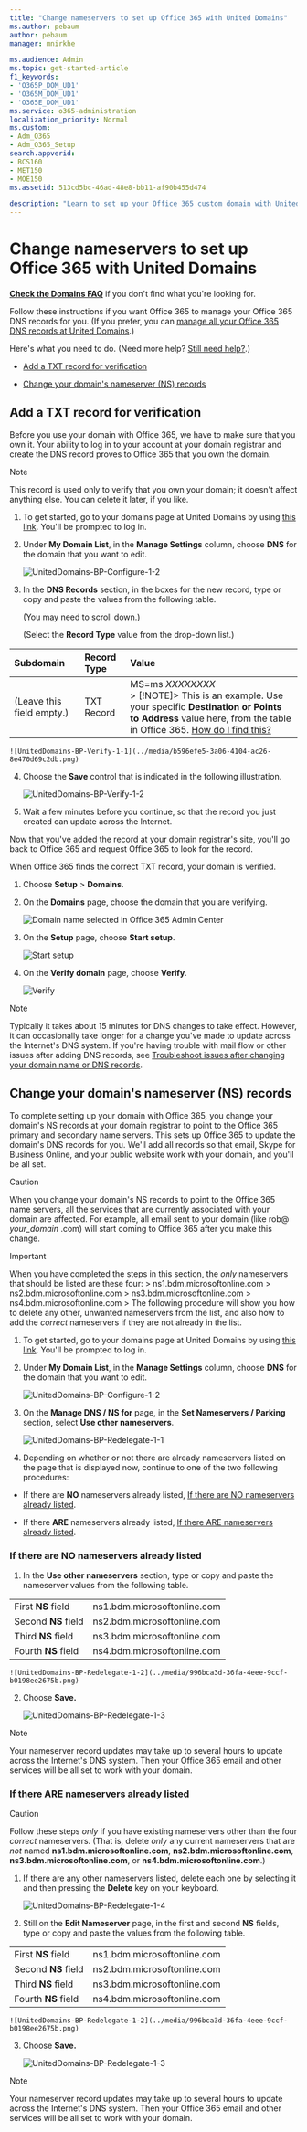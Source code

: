 ```yaml
---
title: "Change nameservers to set up Office 365 with United Domains"
ms.author: pebaum
author: pebaum
manager: mnirkhe

ms.audience: Admin
ms.topic: get-started-article
f1_keywords:
- 'O365P_DOM_UD1'
- 'O365M_DOM_UD1'
- 'O365E_DOM_UD1'
ms.service: o365-administration
localization_priority: Normal
ms.custom:
- Adm_O365
- Adm_O365_Setup
search.appverid:
- BCS160
- MET150
- MOE150
ms.assetid: 513cd5bc-46ad-48e8-bb11-af90b455d474

description: "Learn to set up your Office 365 custom domain with United Domains if you want Office 365 to manage your DNS records. "
---
```


# Change nameservers to set up Office 365 with United Domains

 **[Check the Domains FAQ](../setup/domains-faq.md)** if you don't find what you're looking for. 
  
Follow these instructions if you want Office 365 to manage your Office 365 DNS records for you. (If you prefer, you can [manage all your Office 365 DNS records at United Domains](create-dns-records-at-united-domains.md).)
  
Here's what you need to do. (Need more help? [Still need help?](change-nameservers-at-united-domains.md#BKMK_NeedHelp).)
  
- [Add a TXT record for verification](change-nameservers-at-united-domains.md#BKMK_verify)
    
- [Change your domain's nameserver (NS) records](change-nameservers-at-united-domains.md#BKMK_nameservers)
    
## Add a TXT record for verification
<a name="BKMK_verify"> </a>

Before you use your domain with Office 365, we have to make sure that you own it. Your ability to log in to your account at your domain registrar and create the DNS record proves to Office 365 that you own the domain.
  
> [!NOTE]
> This record is used only to verify that you own your domain; it doesn't affect anything else. You can delete it later, if you like. 
  
1. To get started, go to your domains page at United Domains by using [this link](https://www.uniteddomains.com/portfolio/index/domainlist/). You'll be prompted to log in.
    
2. Under **My Domain List**, in the **Manage Settings** column, choose **DNS** for the domain that you want to edit. 
    
    ![UnitedDomains-BP-Configure-1-2](../media/4b888afd-1870-4f77-97b9-65d843f65442.png)
  
3. In the **DNS Records** section, in the boxes for the new record, type or copy and paste the values from the following table. 
    
    (You may need to scroll down.)
    
    (Select the **Record Type** value from the drop-down list.) 
    
|**Subdomain**|**Record Type**|**Value**|
|:-----|:-----|:-----|
|(Leave this field empty.)  <br/> |TXT Record  <br/> |MS=ms *XXXXXXXX*  <br/> > [!NOTE]> This is an example. Use your specific **Destination or Points to Address** value here, from the table in Office 365.           [How do I find this?](../get-help-with-domains/information-for-dns-records.md)          |
   
    ![UnitedDomains-BP-Verify-1-1](../media/b596efe5-3a06-4104-ac26-8e470d69c2db.png)
  
4. Choose the **Save** control that is indicated in the following illustration. 
    
    ![UnitedDomains-BP-Verify-1-2](../media/b47b6111-387a-4cf0-9eec-f16d50b91c03.png)
  
5. Wait a few minutes before you continue, so that the record you just created can update across the Internet.
    
Now that you've added the record at your domain registrar's site, you'll go back to Office 365 and request Office 365 to look for the record.
  
When Office 365 finds the correct TXT record, your domain is verified.
  
1. Choose **Setup** \> **Domains**.
    
2. On the **Domains** page, choose the domain that you are verifying. 
    
    ![Domain name selected in Office 365 Admin Center](../media/c61204f1-a025-448b-a2a1-c4d7abee7a06.png)
  
3. On the **Setup** page, choose **Start setup**.
    
    ![Start setup](../media/5f6578af-ae32-49e8-b283-ec2d080420da.png)
  
4. On the **Verify domain** page, choose **Verify**.
    
    ![Verify](../media/c256ab1d-03f2-498e-bb63-19e4d49a6b97.png)
  
> [!NOTE]
>  Typically it takes about 15 minutes for DNS changes to take effect. However, it can occasionally take longer for a change you've made to update across the Internet's DNS system. If you're having trouble with mail flow or other issues after adding DNS records, see [Troubleshoot issues after changing your domain name or DNS records](../get-help-with-domains/find-and-fix-issues.md). 
  
## Change your domain's nameserver (NS) records
<a name="BKMK_nameservers"> </a>

To complete setting up your domain with Office 365, you change your domain's NS records at your domain registrar to point to the Office 365 primary and secondary name servers. This sets up Office 365 to update the domain's DNS records for you. We'll add all records so that email, Skype for Business Online, and your public website work with your domain, and you'll be all set.
  
> [!CAUTION]
> When you change your domain's NS records to point to the Office 365 name servers, all the services that are currently associated with your domain are affected. For example, all email sent to your domain (like rob@ *your_domain*  .com) will start coming to Office 365 after you make this change. 
  
> [!IMPORTANT]
>  When you have completed the steps in this section, the  *only*  nameservers that should be listed are these four: >  ns1.bdm.microsoftonline.com >  ns2.bdm.microsoftonline.com >  ns3.bdm.microsoftonline.com >  ns4.bdm.microsoftonline.com >  The following procedure will show you how to delete any other, unwanted nameservers from the list, and also how to add the  *correct*  nameservers if they are not already in the list. 
  
1. To get started, go to your domains page at United Domains by using [this link](https://www.uniteddomains.com/portfolio/index/domainlist/). You'll be prompted to log in.
    
2. Under **My Domain List**, in the **Manage Settings** column, choose **DNS** for the domain that you want to edit. 
    
    ![UnitedDomains-BP-Configure-1-2](../media/4b888afd-1870-4f77-97b9-65d843f65442.png)
  
3. On the **Manage DNS / NS for** page, in the **Set Nameservers / Parking** section, select **Use other nameservers**.
    
    ![UnitedDomains-BP-Redelegate-1-1](../media/4ad20ff5-21e3-4659-80c8-160cd4e56eba.png)
  
4. Depending on whether or not there are already nameservers listed on the page that is displayed now, continue to one of the two following procedures:
    
  - If there are **NO** nameservers already listed, [If there are NO nameservers already listed](change-nameservers-at-united-domains.md#BKMK_ProcedureWithOUT).
    
  - If there **ARE** nameservers already listed, [If there ARE nameservers already listed](change-nameservers-at-united-domains.md#BKMK_ProcedureWITH).
    
### If there are NO nameservers already listed
<a name="BKMK_ProcedureWithOUT"> </a>

1. In the **Use other nameservers** section, type or copy and paste the nameserver values from the following table. 
    
|||
|:-----|:-----|
|First **NS** field  <br/> |ns1.bdm.microsoftonline.com  <br/> |
|Second **NS** field  <br/> |ns2.bdm.microsoftonline.com  <br/> |
|Third **NS** field  <br/> |ns3.bdm.microsoftonline.com  <br/> |
|Fourth **NS** field  <br/> |ns4.bdm.microsoftonline.com  <br/> |
   
    ![UnitedDomains-BP-Redelegate-1-2](../media/996bca3d-36fa-4eee-9ccf-b0198ee2675b.png)
  
2. Choose **Save.**
    
    ![UnitedDomains-BP-Redelegate-1-3](../media/3dcda956-ee1f-419f-9358-e7b6801ac90e.png)
  
> [!NOTE]
> Your nameserver record updates may take up to several hours to update across the Internet's DNS system. Then your Office 365 email and other services will be all set to work with your domain. 
  
### If there ARE nameservers already listed
<a name="BKMK_ProcedureWITH"> </a>

> [!CAUTION]
> Follow these steps  *only*  if you have existing nameservers other than the four  *correct*  nameservers. (That is, delete  *only*  any current nameservers that are  *not*  named **ns1.bdm.microsoftonline.com**, **ns2.bdm.microsoftonline.com**, **ns3.bdm.microsoftonline.com**, or **ns4.bdm.microsoftonline.com**.) 
  
1. If there are any other nameservers listed, delete each one by selecting it and then pressing the **Delete** key on your keyboard. 
    
    ![UnitedDomains-BP-Redelegate-1-4](../media/377801c8-f742-41f8-a822-3f6b81685353.png)
  
2. Still on the **Edit Nameserver** page, in the first and second **NS** fields, type or copy and paste the values from the following table. 
    
|||
|:-----|:-----|
|First **NS** field  <br/> |ns1.bdm.microsoftonline.com  <br/> |
|Second **NS** field  <br/> |ns2.bdm.microsoftonline.com  <br/> |
|Third **NS** field  <br/> |ns3.bdm.microsoftonline.com  <br/> |
|Fourth **NS** field  <br/> |ns4.bdm.microsoftonline.com  <br/> |
   
    ![UnitedDomains-BP-Redelegate-1-2](../media/996bca3d-36fa-4eee-9ccf-b0198ee2675b.png)
  
3. Choose **Save.**
    
    ![UnitedDomains-BP-Redelegate-1-3](../media/3dcda956-ee1f-419f-9358-e7b6801ac90e.png)
  
> [!NOTE]
> Your nameserver record updates may take up to several hours to update across the Internet's DNS system. Then your Office 365 email and other services will be all set to work with your domain. 
  
